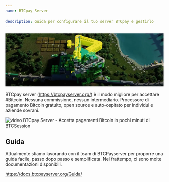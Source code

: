```yaml
---
name: BTCpay Server

description: Guida per configurare il tuo server BTCpay e gestirlo
---
```


![cover](assets/cover.webp)

BTCpay server (https://btcpayserver.org/) è il modo migliore per accettare #Bitcoin. Nessuna commissione, nessun intermediario. Processore di pagamento Bitcoin gratuito, open source e auto-ospitato per individui e aziende sovrani.

![video](https://youtu.be/KqsM-n-e4aY)
BTCpay Server - Accetta pagamenti Bitcoin in pochi minuti di BTCSession

## Guida

Attualmente stiamo lavorando con il team di BTCPayserver per proporre una guida facile, passo dopo passo e semplificata. Nel frattempo, ci sono molte documentazioni disponibili.

https://docs.btcpayserver.org/Guida/
